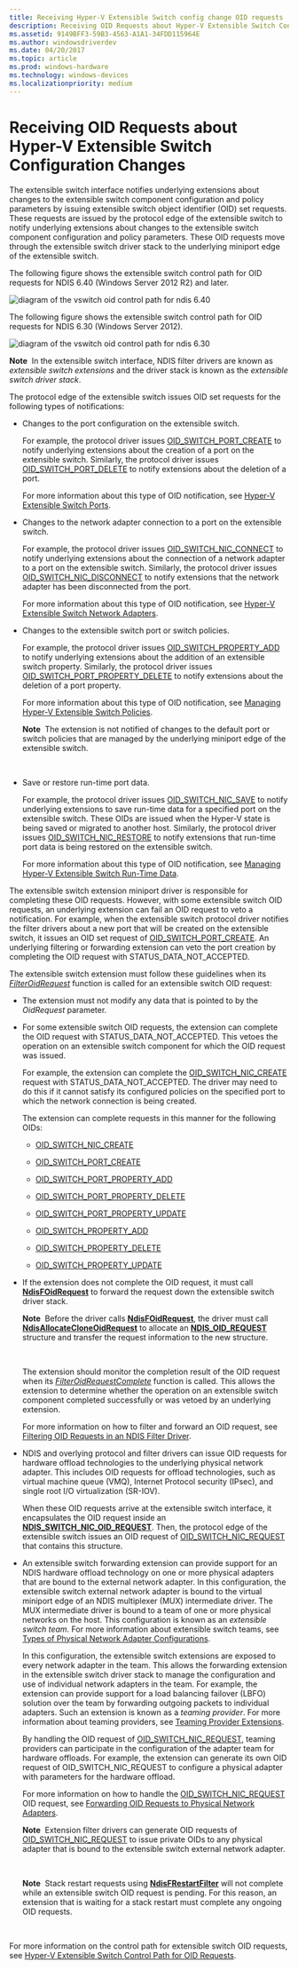 ```yaml
---
title: Receiving Hyper-V Extensible Switch config change OID requests
description: Receiving OID Requests about Hyper-V Extensible Switch Configuration Changes
ms.assetid: 9149BFF3-59B3-4563-A1A1-34FDD115964E
ms.author: windowsdriverdev
ms.date: 04/20/2017
ms.topic: article
ms.prod: windows-hardware
ms.technology: windows-devices
ms.localizationpriority: medium
---
```


# Receiving OID Requests about Hyper-V Extensible Switch Configuration Changes

The extensible switch interface notifies underlying extensions about changes to the extensible switch component configuration and policy parameters by issuing extensible switch object identifier (OID) set requests. These requests are issued by the protocol edge of the extensible switch to notify underlying extensions about changes to the extensible switch component configuration and policy parameters. These OID requests move through the extensible switch driver stack to the underlying miniport edge of the extensible switch.

The following figure shows the extensible switch control path for OID requests for NDIS 6.40 (Windows Server 2012 R2) and later.

![diagram of the vswitch oid control path for ndis 6.40](images/vswitch-oid-controlpath-ndis640.png)

The following figure shows the extensible switch control path for OID requests for NDIS 6.30 (Windows Server 2012).

![diagram of the vswitch oid control path for ndis 6.30](images/vswitch-oid-controlpath.png)

**Note**  In the extensible switch interface, NDIS filter drivers are known as *extensible switch extensions* and the driver stack is known as the *extensible switch driver stack*. 

The protocol edge of the extensible switch issues OID set requests for the following types of notifications:

-   Changes to the port configuration on the extensible switch.

    For example, the protocol driver issues [OID\_SWITCH\_PORT\_CREATE](https://msdn.microsoft.com/library/windows/hardware/hh598272) to notify underlying extensions about the creation of a port on the extensible switch. Similarly, the protocol driver issues [OID\_SWITCH\_PORT\_DELETE](https://msdn.microsoft.com/library/windows/hardware/hh598273) to notify extensions about the deletion of a port.

    For more information about this type of OID notification, see [Hyper-V Extensible Switch Ports](hyper-v-extensible-switch-ports.md).

-   Changes to the network adapter connection to a port on the extensible switch.

    For example, the protocol driver issues [OID\_SWITCH\_NIC\_CONNECT](https://msdn.microsoft.com/library/windows/hardware/hh598262) to notify underlying extensions about the connection of a network adapter to a port on the extensible switch. Similarly, the protocol driver issues [OID\_SWITCH\_NIC\_DISCONNECT](https://msdn.microsoft.com/library/windows/hardware/hh598265) to notify extensions that the network adapter has been disconnected from the port.

    For more information about this type of OID notification, see [Hyper-V Extensible Switch Network Adapters](hyper-v-extensible-switch-network-adapters.md).

-   Changes to the extensible switch port or switch policies.

    For example, the protocol driver issues [OID\_SWITCH\_PROPERTY\_ADD](https://msdn.microsoft.com/library/windows/hardware/hh598280) to notify underlying extensions about the addition of an extensible switch property. Similarly, the protocol driver issues [OID\_SWITCH\_PORT\_PROPERTY\_DELETE](https://msdn.microsoft.com/library/windows/hardware/hh598276) to notify extensions about the deletion of a port property.

    For more information about this type of OID notification, see [Managing Hyper-V Extensible Switch Policies](managing-hyper-v-extensible-switch-extensibility-policies.md).

    **Note**  The extension is not notified of changes to the default port or switch policies that are managed by the underlying miniport edge of the extensible switch.

     

-   Save or restore run-time port data.

    For example, the protocol driver issues [OID\_SWITCH\_NIC\_SAVE](https://msdn.microsoft.com/library/windows/hardware/hh598280) to notify underlying extensions to save run-time data for a specified port on the extensible switch. These OIDs are issued when the Hyper-V state is being saved or migrated to another host. Similarly, the protocol driver issues [OID\_SWITCH\_NIC\_RESTORE](https://msdn.microsoft.com/library/windows/hardware/hh598267) to notify extensions that run-time port data is being restored on the extensible switch.

    For more information about this type of OID notification, see [Managing Hyper-V Extensible Switch Run-Time Data](managing-hyper-v-extensible-switch-run-time-data.md).

The extensible switch extension miniport driver is responsible for completing these OID requests. However, with some extensible switch OID requests, an underlying extension can fail an OID request to veto a notification. For example, when the extensible switch protocol driver notifies the filter drivers about a new port that will be created on the extensible switch, it issues an OID set request of [OID\_SWITCH\_PORT\_CREATE](https://msdn.microsoft.com/library/windows/hardware/hh598272). An underlying filtering or forwarding extension can veto the port creation by completing the OID request with STATUS\_DATA\_NOT\_ACCEPTED.

The extensible switch extension must follow these guidelines when its [*FilterOidRequest*](https://msdn.microsoft.com/library/windows/hardware/ff549954) function is called for an extensible switch OID request:

-   The extension must not modify any data that is pointed to by the *OidRequest* parameter.

-   For some extensible switch OID requests, the extension can complete the OID request with STATUS\_DATA\_NOT\_ACCEPTED. This vetoes the operation on an extensible switch component for which the OID request was issued.

    For example, the extension can complete the [OID\_SWITCH\_NIC\_CREATE](https://msdn.microsoft.com/library/windows/hardware/hh598263) request with STATUS\_DATA\_NOT\_ACCEPTED. The driver may need to do this if it cannot satisfy its configured policies on the specified port to which the network connection is being created.

    The extension can complete requests in this manner for the following OIDs:

    -   [OID\_SWITCH\_NIC\_CREATE](https://msdn.microsoft.com/library/windows/hardware/hh598263)

    -   [OID\_SWITCH\_PORT\_CREATE](https://msdn.microsoft.com/library/windows/hardware/hh598272)

    -   [OID\_SWITCH\_PORT\_PROPERTY\_ADD](https://msdn.microsoft.com/library/windows/hardware/hh598275)

    -   [OID\_SWITCH\_PORT\_PROPERTY\_DELETE](https://msdn.microsoft.com/library/windows/hardware/hh598276)

    -   [OID\_SWITCH\_PORT\_PROPERTY\_UPDATE](https://msdn.microsoft.com/library/windows/hardware/hh598278)

    -   [OID\_SWITCH\_PROPERTY\_ADD](https://msdn.microsoft.com/library/windows/hardware/hh598280)

    -   [OID\_SWITCH\_PROPERTY\_DELETE](https://msdn.microsoft.com/library/windows/hardware/hh598281)

    -   [OID\_SWITCH\_PROPERTY\_UPDATE](https://msdn.microsoft.com/library/windows/hardware/hh598283)

-   If the extension does not complete the OID request, it must call [**NdisFOidRequest**](https://msdn.microsoft.com/library/windows/hardware/ff561830) to forward the request down the extensible switch driver stack.

    **Note**  Before the driver calls [**NdisFOidRequest**](https://msdn.microsoft.com/library/windows/hardware/ff561830), the driver must call [**NdisAllocateCloneOidRequest**](https://msdn.microsoft.com/library/windows/hardware/ff560706) to allocate an [**NDIS\_OID\_REQUEST**](https://msdn.microsoft.com/library/windows/hardware/ff566710) structure and transfer the request information to the new structure.

     

    The extension should monitor the completion result of the OID request when its [*FilterOidRequestComplete*](https://msdn.microsoft.com/library/windows/hardware/ff549956) function is called. This allows the extension to determine whether the operation on an extensible switch component completed successfully or was vetoed by an underlying extension.

    For more information on how to filter and forward an OID request, see [Filtering OID Requests in an NDIS Filter Driver](filtering-oid-requests-in-an-ndis-filter-driver.md).

-   NDIS and overlying protocol and filter drivers can issue OID requests for hardware offload technologies to the underlying physical network adapter. This includes OID requests for offload technologies, such as virtual machine queue (VMQ), Internet Protocol security (IPsec), and single root I/O virtualization (SR-IOV).

    When these OID requests arrive at the extensible switch interface, it encapsulates the OID request inside an [**NDIS\_SWITCH\_NIC\_OID\_REQUEST**](https://msdn.microsoft.com/library/windows/hardware/hh598214). Then, the protocol edge of the extensible switch issues an OID request of [OID\_SWITCH\_NIC\_REQUEST](https://msdn.microsoft.com/library/windows/hardware/hh598266) that contains this structure.

-   An extensible switch forwarding extension can provide support for an NDIS hardware offload technology on one or more physical adapters that are bound to the external network adapter. In this configuration, the extensible switch external network adapter is bound to the virtual miniport edge of an NDIS multiplexer (MUX) intermediate driver. The MUX intermediate driver is bound to a team of one or more physical networks on the host. This configuration is known as an *extensible switch team*. For more information about extensible switch teams, see [Types of Physical Network Adapter Configurations](types-of-physical-network-adapter-configurations.md).

    In this configuration, the extensible switch extensions are exposed to every network adapter in the team. This allows the forwarding extension in the extensible switch driver stack to manage the configuration and use of individual network adapters in the team. For example, the extension can provide support for a load balancing failover (LBFO) solution over the team by forwarding outgoing packets to individual adapters. Such an extension is known as a *teaming provider*. For more information about teaming providers, see [Teaming Provider Extensions](teaming-provider-extensions.md).

    By handling the OID request of [OID\_SWITCH\_NIC\_REQUEST](https://msdn.microsoft.com/library/windows/hardware/hh598266), teaming providers can participate in the configuration of the adapter team for hardware offloads. For example, the extension can generate its own OID request of OID\_SWITCH\_NIC\_REQUEST to configure a physical adapter with parameters for the hardware offload.

    For more information on how to handle the [OID\_SWITCH\_NIC\_REQUEST](https://msdn.microsoft.com/library/windows/hardware/hh598266) OID request, see [Forwarding OID Requests to Physical Network Adapters](forwarding-oid-requests-to-physical-network-adapters.md).

    **Note**  Extension filter drivers can generate OID requests of [OID\_SWITCH\_NIC\_REQUEST](https://msdn.microsoft.com/library/windows/hardware/hh598266) to issue private OIDs to any physical adapter that is bound to the extensible switch external network adapter.

     

    **Note**  Stack restart requests using [**NdisFRestartFilter**](https://msdn.microsoft.com/library/windows/hardware/ff562611) will not complete while an extensible switch OID request is pending. For this reason, an extension that is waiting for a stack restart must complete any ongoing OID requests.

     

For more information on the control path for extensible switch OID requests, see [Hyper-V Extensible Switch Control Path for OID Requests](hyper-v-extensible-switch-control-path-for-oid-requests.md).

 

 





